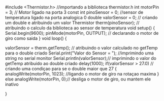 #include <Thermistor.h> //importando a biblioteca thermistor.h
int motorPin = 3; // Motor ligado na porta 3
const int pinoSensor = 0; //sensor de temperatura ligado na porta analogica 0
double valorSensor = 0; // criando um double e atribuindo um valor
Thermistor therm(pinoSensor); // atribuindo o calculo da biblioteca ao sensor de temperatura
void setup()
{
 Serial.begin(9600);
 pinMode(motorPin, OUTPUT); // declarando o motor de giro como saida
}
void loop()
{

 valorSensor = therm.getTemp(); // atribuindo o valor calculado no getTemp para o double
criado
 Serial.print("Valor do Sensor = "); //imprimindo uma string no serial monitor
 Serial.println(valorSensor);// imprimindo o valor do getTemp atribuido ao double criado
 delay(1000);
 if(valorSensor > 27.0) // criando uma condiçao para se o double maior que 27
 {
 analogWrite(motorPin, 1023); //ligando o motor de giro na rotaçao maxima
 }
 else
 analogWrite(motorPin, 0);// desliga o motor de giro, ou mantem ele inativo

}
